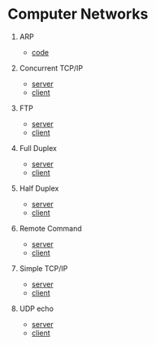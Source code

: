 # Computer Networks

1. ARP
   - [code](./arpimplementation/code.c)

2. Concurrent TCP/IP
    - [server](./concurrent%20tcpip/server.c)
    - [client](./concurrent%20tcpip/client.c)

3. FTP
   - [server](./ftp/server.c)
   - [client](./ftp/client.c)

4. Full Duplex
   - [server](./fullduplex/server.c)
   - [client](./fullduplex/client.c)

5. Half Duplex
   - [server](./halfduplex/server.c)
   - [client](./halfduplex/client.c)

6. Remote Command
   - [server](./remotecommand/server.c)
   - [client](./remotecommand/client.c)

7. Simple TCP/IP
   - [server](./Simple%20tcpip/server.c)
   - [client](./Simple%20tcpip/client.c)

8. UDP echo
   - [server](./udp%20echo/server.c)
   - [client](./udp%20echo/client.c)
